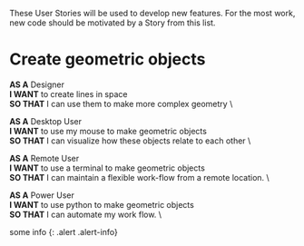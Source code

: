 These User Stories will be used to develop new features. For the most work, new code
should be motivated by a Story from this list.

# Create geometric objects
**AS A** Designer \
**I WANT** to create lines in space \
**SO THAT** I can use them to make more complex geometry \

**AS A** Desktop User \
**I WANT** to use my mouse to make geometric objects \
**SO THAT** I can visualize how these objects relate to each other \

**AS A** Remote User \
**I WANT** to use a terminal to make geometric objects \
**SO THAT** I can maintain a flexible work-flow from a remote location. \

**AS A** Power User \
**I WANT** to use python to make geometric objects \
**SO THAT** I can automate my work flow. \

some info
{: .alert .alert-info}

